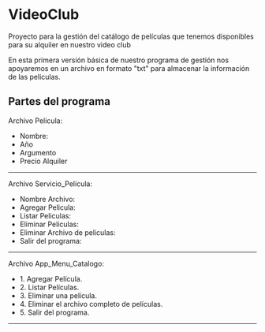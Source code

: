 # VideoClub
<p>Proyecto para la gestión del catálogo de películas que tenemos disponibles para su alquiler en nuestro video club</p>

<p>En esta primera versión básica de nuestro programa de gestión nos apoyaremos en un archivo en formato "txt" para almacenar la información de las peliculas.</p>

## Partes del programa
Archivo Pelicula:
<ul>
    <li>Nombre:</li>
    <li>Año</li>
    <li>Argumento</li>
    <li>Precio Alquiler</li>
</ul>

<hr>
Archivo Servicio_Pelicula:
<ul>
    <li>Nombre Archivo:</li>
    <li>Agregar Pelicula:</li>
    <li>Listar Peliculas:</li>
    <li>Eliminar Peliculas:</li>
    <li>Eliminar Archivo de peliculas:</li>
    <li>Salir del programa:</li>
</ul>

<hr>

Archivo App_Menu_Catalogo:
<ul>
    <li>1. Agregar Película.</li>
    <li>2. Listar Películas.</li>
    <li>3. Eliminar una película.</li>
    <li>4. Eliminar el archivo completo de películas.</li>
    <li>5. Salir del programa.</li>
</ul>

<hr>


